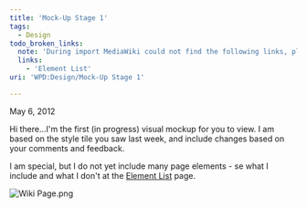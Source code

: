 ```yaml
---
title: 'Mock-Up Stage 1'
tags:
  - Design
todo_broken_links:
  note: 'During import MediaWiki could not find the following links, please fix and adjust this list.'
  links:
    - 'Element List'
uri: 'WPD:Design/Mock-Up Stage 1'

---
```

May 6, 2012

Hi there...I'm the first (in progress) visual mockup for you to view. I am based on the style tile you saw last week, and include changes based on your comments and feedback.

I am special, but I do not yet include many page elements - se what I include and what I don't at the [Element List](/w/index.php?title=Element_List&action=edit&redlink=1) page.

![Wiki Page.png](/WPD/assets/public/c/c2/Wiki_Page.png)
